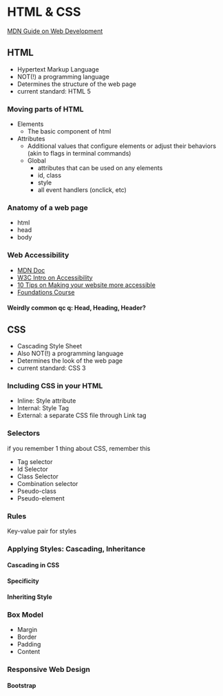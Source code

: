 # HTML & CSS
[MDN Guide on Web Development](https://developer.mozilla.org/en-US/docs/Learn)

## HTML
- Hypertext Markup Language
- NOT(!) a programming language
- Determines the structure of the web page
- current standard: HTML 5

### Moving parts of HTML
- Elements
    - The basic component of html
- Attributes
    - Additional values that configure elements or adjust their behaviors (akin to flags in terminal commands) 
    - Global
        - attributes that can be used on any elements
        - id, class
        - style
        - all event handlers (onclick, etc)

### Anatomy of a web page
- html
- head
- body

### Web Accessibility
- [MDN Doc](https://developer.mozilla.org/en-US/docs/Learn/Accessibility)
- [W3C Intro on Accessibility](https://www.w3.org/WAI/fundamentals/accessibility-intro/)
- [10 Tips on Making your website more accessible](https://webaccess.berkeley.edu/resources/tips/web-accessibility)
- [Foundations Course](https://www.w3.org/WAI/fundamentals/foundations-course/)

#### Weirdly common qc q: Head, Heading, Header?

## CSS
- Cascading Style Sheet
- Also NOT(!) a programming language
- Determines the look of the web page
- current standard: CSS 3

### Including CSS in your HTML
- Inline: Style attribute
- Internal: Style Tag
- External: a separate CSS file through Link tag

### Selectors
if you remember 1 thing about CSS, remember this
- Tag selector
- Id Selector
- Class Selector
- Combination selector
- Pseudo-class
- Pseudo-element

### Rules
Key-value pair for styles
### Applying Styles: Cascading, Inheritance
#### Cascading in CSS
#### Specificity
#### Inheriting Style

### Box Model
- Margin
- Border
- Padding
- Content

### Responsive Web Design

#### Bootstrap